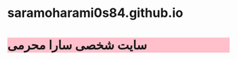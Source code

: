 # saramoharami0s84.github.io
<html>
<head>
<h1 style="background-color:pink">
سایت شخصی سارا محرمی
</h1>
</head>
</html>

